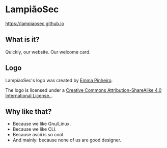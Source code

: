 # LampiãoSec

https://lampiaosec.github.io

## What is it?

Quickly, our website. Our welcome card.

## Logo

LampiaoSec's logo was created by [Emma Pinheiro](https://github./n3k00n3/).

The logo is licensed under a
[ Creative Commons Attribution-ShareAlike 4.0 International License. ](https://creativecommons.org/licenses/by-sa/4.0/).

## Why like that?

* Because we like Gnu/Linux.
* Because we like CLI.
* Because ascii is so cool.
* And mainly: because none of us are good designer.
 
